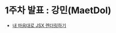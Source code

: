 # 1주차 발표 : 강민(MaetDol)

- [내 마음대로 JSX 렌더링하기](https://docs.google.com/presentation/d/1UUc7rIAbHeSLY0a2auRk_6dvz1hhM19-KjLbuPS0_aA/edit?usp=sharing)
